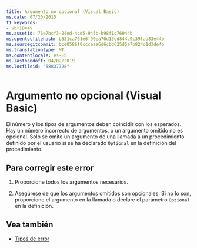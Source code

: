 ```yaml
---
title: Argumento no opcional (Visual Basic)
ms.date: 07/20/2015
f1_keywords:
- vbrID449
ms.assetid: 76e7bcf3-24ed-4cd5-945b-b98f1c76944b
ms.openlocfilehash: b531ca761e6f90ea70d13ed844c9c39faa83e44b
ms.sourcegitcommit: bce0586f0cccaae6d6cbd625d5a7b824d1d3de4b
ms.translationtype: MT
ms.contentlocale: es-ES
ms.lasthandoff: 04/02/2019
ms.locfileid: "58837728"
---
```

# <a name="argument-not-optional-visual-basic"></a>Argumento no opcional (Visual Basic)
El número y los tipos de argumentos deben coincidir con los esperados. Hay un número incorrecto de argumentos, o un argumento omitido no es opcional. Solo se omite un argumento de una llamada a un procedimiento definido por el usuario si se ha declarado `Optional` en la definición del procedimiento.  
  
## <a name="to-correct-this-error"></a>Para corregir este error  
  
1.  Proporcione todos los argumentos necesarios.  
  
2.  Asegúrese de que los argumentos omitidos son opcionales. Si no lo son, proporcione el argumento en la llamada o declare el parámetro `Optional` en la definición.  
  
## <a name="see-also"></a>Vea también

- [Tipos de error](../../../visual-basic/programming-guide/language-features/error-types.md)
